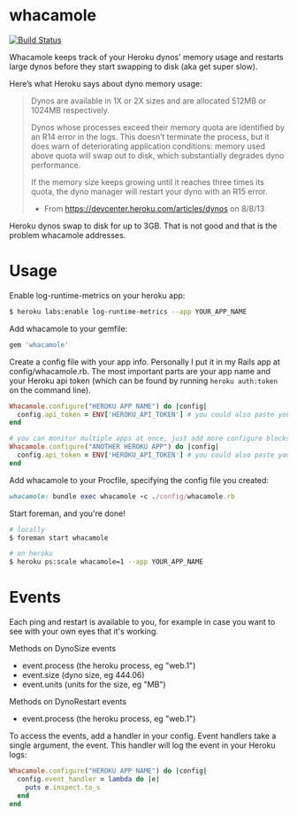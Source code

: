 whacamole
=========

[![Build Status](https://travis-ci.org/arches/whacamole.png)](https://travis-ci.org/arches/whacamole)

Whacamole keeps track of your Heroku dynos' memory usage and restarts large dynos before they start
swapping to disk (aka get super slow).

Here’s what Heroku says about dyno memory usage:

> Dynos are available in 1X or 2X sizes and are allocated 512MB or 1024MB respectively.
>
> Dynos whose processes exceed their memory quota are identified by an R14 error in the logs. This doesn’t terminate the process, but it does warn of deteriorating application conditions: memory used above quota will swap out to disk, which substantially degrades dyno performance.
>
> If the memory size keeps growing until it reaches three times its quota, the dyno manager will restart your dyno with an R15 error.
>
> - From https://devcenter.heroku.com/articles/dynos on 8/8/13

Heroku dynos swap to disk for up to 3GB. That is not good and that is the problem whacamole addresses.

# Usage

Enable log-runtime-metrics on your heroku app:

```bash
$ heroku labs:enable log-runtime-metrics --app YOUR_APP_NAME
```

Add whacamole to your gemfile:

```ruby
gem 'whacamole'
```

Create a config file with your app info. Personally I put it in my Rails app at config/whacamole.rb. The
most important parts are your app name and your Heroku api token (which can be found by running `heroku auth:token`
on the command line).

```ruby
Whacamole.configure("HEROKU APP NAME") do |config|
  config.api_token = ENV['HEROKU_API_TOKEN'] # you could also paste your token in here as a string
end

# you can monitor multiple apps at once, just add more configure blocks
Whacamole.configure("ANOTHER HEROKU APP") do |config|
  config.api_token = ENV['HEROKU_API_TOKEN'] # you could also paste your token in here as a string
end
```

Add whacamole to your Procfile, specifying the config file you created:

```ruby
whacamole: bundle exec whacamole -c ./config/whacamole.rb
```

Start foreman, and you're done!

```bash
# locally
$ foreman start whacamole

# on heroku
$ heroku ps:scale whacamole=1 --app YOUR_APP_NAME
```

# Events

Each ping and restart is available to you, for example in case you want to see with your own eyes that it's working.

Methods on DynoSize events
 * event.process (the heroku process, eg "web.1")
 * event.size (dyno size, eg 444.06)
 * event.units (units for the size, eg "MB")

Methods on DynoRestart events
  * event.process (the heroku process, eg "web.1")
  
To access the events, add a handler in your config. Event handlers take a single argument, the event. This handler will log the event in your Heroku logs:

```ruby
Whacamole.configure("HEROKU APP NAME") do |config|
  config.event_handler = lambda do |e|
    puts e.inspect.to_s
  end
end
```
